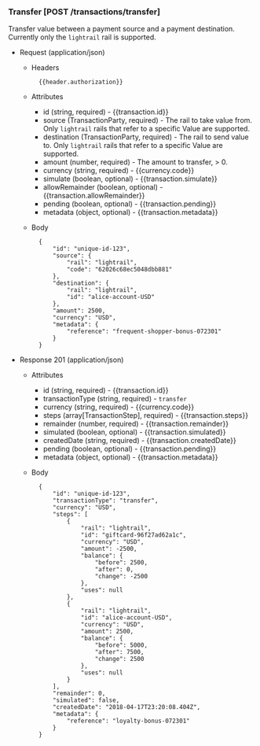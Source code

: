 ### Transfer [POST /transactions/transfer]

Transfer value between a payment source and a payment destination.  Currently only the `lightrail` rail is supported.

+ Request (application/json)

    + Headers
    
            {{header.authorization}}

    + Attributes
        + id (string, required) - {{transaction.id}}
        + source (TransactionParty, required) - The rail to take value from.  Only `lightrail` rails that refer to a specific Value are supported.
        + destination (TransactionParty, required) - The rail to send value to.  Only `lightrail` rails that refer to a specific Value are supported.
        + amount (number, required) - The amount to transfer, > 0.
        + currency (string, required) - {{currency.code}}
        + simulate (boolean, optional) - {{transaction.simulate}}
        + allowRemainder (boolean, optional) - {{transaction.allowRemainder}}
        + pending (boolean, optional) - {{transaction.pending}}
        + metadata (object, optional) - {{transaction.metadata}}

    + Body

            {
                "id": "unique-id-123",
                "source": {
                    "rail": "lightrail",
                    "code": "62026c68ec5048dbb881"
                },
                "destination": {
                    "rail": "lightrail",
                    "id": "alice-account-USD"
                },
                "amount": 2500,
                "currency": "USD",
                "metadata": {
                    "reference": "frequent-shopper-bonus-072301"
                }
            }

+ Response 201 (application/json)
    + Attributes
        + id (string, required) - {{transaction.id}}
        + transactionType (string, required) - `transfer`
        + currency (string, required) - {{currency.code}}
        + steps (array[TransactionStep], required) - {{transaction.steps}}
        + remainder (number, required) - {{transaction.remainder}}
        + simulated (boolean, optional) - {{transaction.simulated}}
        + createdDate (string, required) - {{transaction.createdDate}}
        + pending (boolean, optional) - {{transaction.pending}}
        + metadata (object, optional) - {{transaction.metadata}}

    + Body

            {
                "id": "unique-id-123",
                "transactionType": "transfer",
                "currency": "USD",
                "steps": [
                    {
                        "rail": "lightrail",
                        "id": "giftcard-96f27ad62a1c",
                        "currency": "USD",
                        "amount": -2500,
                        "balance": {
                            "before": 2500,
                            "after": 0,
                            "change": -2500
                        },
                        "uses": null
                    },
                    {
                        "rail": "lightrail",
                        "id": "alice-account-USD",
                        "currency": "USD",
                        "amount": 2500,
                        "balance": {
                            "before": 5000,
                            "after": 7500,
                            "change": 2500
                        },
                        "uses": null
                    }
                ],
                "remainder": 0,
                "simulated": false,
                "createdDate": "2018-04-17T23:20:08.404Z",
                "metadata": {
                    "reference": "loyalty-bonus-072301"
                }
            }
